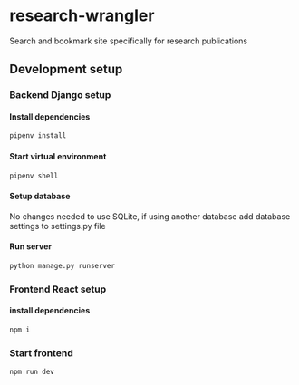 # research-wrangler

Search and bookmark site specifically for research publications

## Development setup

### Backend Django setup

#### Install dependencies

```bash
pipenv install
```

#### Start virtual environment

```bash
pipenv shell
```

#### Setup database

No changes needed to use SQLite, if using another database add database settings to settings.py file

#### Run server

```bash
python manage.py runserver
```

### Frontend React setup

#### install dependencies

```bash
npm i
```

### Start frontend

```bash
npm run dev
```
